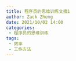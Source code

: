 ```yaml
---
title: 程序员的思维训练文摘1
author: Zack Zheng
date: 2021/10/02 14:00
categories:
 - 程序员的思维训练
tags:
 - 效率
 - 工作方法
---
```


<simple-img src="https://gitee.com/zackzhengxy/picGallery/raw/main/imgs/程序员的思维训练文摘1.svg"></simple-img>
